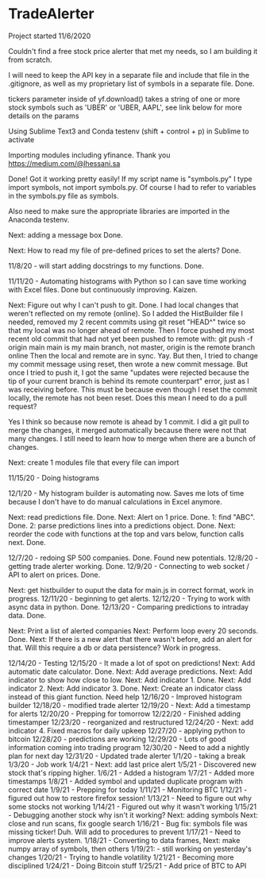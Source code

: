 # TradeAlerter
Project started 11/6/2020

Couldn't find a free stock price alerter that met my needs, so I am building it from scratch.

I will need to keep the API key in a separate file and include that file in the .gitignore, as well as my proprietary list of symbols in a separate file. Done.

tickers parameter inside of yf.download() takes a string of one or more stock symbols such as 'UBER' or 'UBER, AAPL', see link below for more details on the params

Using Sublime Text3 and Conda testenv (shift + control + p) in Sublime to activate

Importing modules including yfinance. Thank you https://medium.com/@lhessani.sa

Done! Got it working pretty easily! If my script name is "symbols.py" I type import symbols, not import symbols.py. Of course I had to refer to variables in the symbols.py file as symbols.<var name>

Also need to make sure the appropriate libraries are imported in the Anaconda testenv. 

Next: adding a message box Done. 

Next: How to read my file of pre-defined prices to set the alerts? Done. 


11/8/20 - will start adding docstrings to my functions. Done. 

11/11/20 - Automating histograms with Python so I can save time working with Excel files. Done but continuously improving. Kaizen.

Next: Figure out why I can't push to git. Done. I had local changes that weren't reflected on my remote (online). So I added the HistBuilder file I needed, removed my 2 recent commits using git reset "HEAD^" twice so that my local was no longer ahead of remote. Then I force pushed my most recent old commit that had not yet been pushed to remote with:
git push -f origin main
main is my main branch, not master, origin is the remote branch online
Then the local and remote are in sync. Yay. 
But then, I tried to change my commit message using reset, then wrote a new commit message. But once I tried to push it, I got the same "updates were rejected because the tip of your current branch is behind its remote counterpart" error, just as I was receiving before. This must be because even though I reset the commit locally, the remote has not been reset. Does this mean I need to do a pull request? 

Yes I think so because now remote is ahead by 1 commit. I did a git pull to merge the changes, it merged automatically because there were not that many changes. I still need to learn how to merge when there are a bunch of changes.   

Next: create 1 modules file that every file can import

11/15/20 - Doing histograms

12/1/20 - My histogram builder is automating now. Saves me lots of time because I don't have to do manual calculations in Excel anymore. 

Next: read predictions file. Done.
Next: Alert on 1 price. Done.
  1: find "ABC". Done. 
  2: parse predictions lines into a predictions object. Done. 
Next: reorder the code with functions at the top and vars below, function calls next. Done.

12/7/20 - redoing SP 500 companies. Done. Found new potentials. 
12/8/20 - getting trade alerter working. Done. 
12/9/20 - Connecting to web socket / API to alert on prices. Done. 

Next: get histbuilder to ouput the data for main.js in correct format, work in progress. 
12/11/20 - beginning to get alerts. 
12/12/20 - Trying to work with async data in python. Done. 
12/13/20 - Comparing predictions to intraday data. Done. 

Next: Print a list of alerted companies
Next: Perform loop every 20 seconds. Done. 
Next: If there is a new alert that there wasn't before, add an alert for that. Will this require a db or data persistence? Work in progress. 

12/14/20 - Testing
12/15/20 - It made a lot of spot on predictions! 
Next: Add automatic date calculator. Done. 
Next: Add average predictions. 
Next: Add indicator to show how close to low. 
Next: Add indicator 1. Done. 
Next: Add indicator 2. 
Next: Add indicator 3. Done. 
Next: Create an indicator class instead of this giant function. Need help
12/16/20 - Improved histogram builder
12/18/20 - modified trade alerter
12/19/20 - 
Next: Add a timestamp for alerts
12/20/20 - Prepping for tomorrow
12/22/20 - Finished adding timestamper
12/23/20 - reorganized and restructured
12/24/20 - Next: add indicator 4. Fixed macros for daily upkeep
12/27/20 - applying python to bitcoin
12/28/20 - predictions are working
12/29/20 - Lots of good information coming into trading program
12/30/20 - Need to add a nightly plan for next day
12/31/20 - Updated trade alerter
1/1/20 - taking a break
1/3/20 - Job work
1/4/21 - Next: add last price alert
1/5/21 - Discovered new stock that's ripping higher. 
1/6/21 - Added a histogram
1/7/21 - Added more timestamps
1/8/21 - Added symbol and updated duplicate program with correct date
1/9/21 - Prepping for today
1/11/21 - Monitoring BTC
1/12/21 - figured out how to restore firefox session! 
1/13/21 - Need to figure out why some stocks not working
1/14/21 - Figured out why it wasn't working
1/15/21 - Debugging another stock why isn't it working?
  Next: adding symbols
  Next: close and run scans, fix google search
1/16/21 - Bug fix: symbols file was missing ticker! Duh. Will add to procedures to prevent
1/17/21 - Need to improve alerts system. 
1/18/21 - Converting to data frames, 
  Next: make numpy array of symbols, then others
1/19/21: - still working on yesterday's changes
1/20/21 - Trying to handle volatility
1/21/21 - Becoming more disciplined
1/24/21 - Doing Bitcoin stuff
1/25/21 - Add price of BTC to API